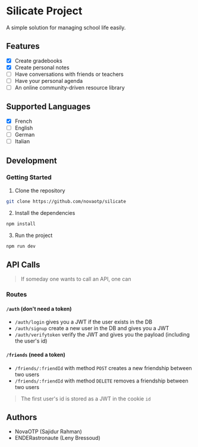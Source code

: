 # Silicate Project

A simple solution for managing school life easily.

## Features

- [x] Create gradebooks
- [x] Create personal notes
- [ ] Have conversations with friends or teachers
- [ ] Have your personal agenda
- [ ] An online community-driven resource library

## Supported Languages

- [x] French
- [ ] English
- [ ] German
- [ ] Italian

## Development

### Getting Started

1. Clone the repository

```bash
git clone https://github.com/novaotp/silicate
```

2. Install the dependencies

```powershell
npm install
```

3. Run the project

```powershell
npm run dev
```

## API Calls

> If someday one wants to call an API, one can

### Routes

#### `/auth` (don't need a token)

- `/auth/login` gives you a JWT if the user exists in the DB
- `/auth/signup` create a new user in the DB and gives you a JWT
- `/auth/verifytoken` verify the JWT and gives you the payload (including the user's id)

#### `/friends` (need a token)

- `/friends/:friendId` with method `POST` creates a new friendship between two users
- `/friends/:friendId` with method `DELETE` removes a friendship between two users

> The first user's id is stored as a JWT in the cookie `id`

## Authors

- NovaOTP (Sajidur Rahman)
- ENDERastronaute (Leny Bressoud)
